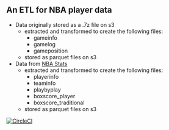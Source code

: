 ## An ETL for NBA player data

* Data originally stored as a .7z file on s3
    - extracted and transformed to create the following files:
        - gameinfo
        - gamelog
        - gameposition
    - stored as parquet files on s3
* Data from [NBA Stats](http://stats.nba.com)
    - extracted and transformed to create the following files:
        - playerinfo
        - teaminfo
        - playbyplay
        - boxscore_player
        - boxscore_traditional
    - stored as parquet files on s3



[![CircleCI](https://circleci.com/gh/parul-l/TripleTripleETL.svg?style=svg)](https://circleci.com/gh/parul-l/TripleTripleETL)